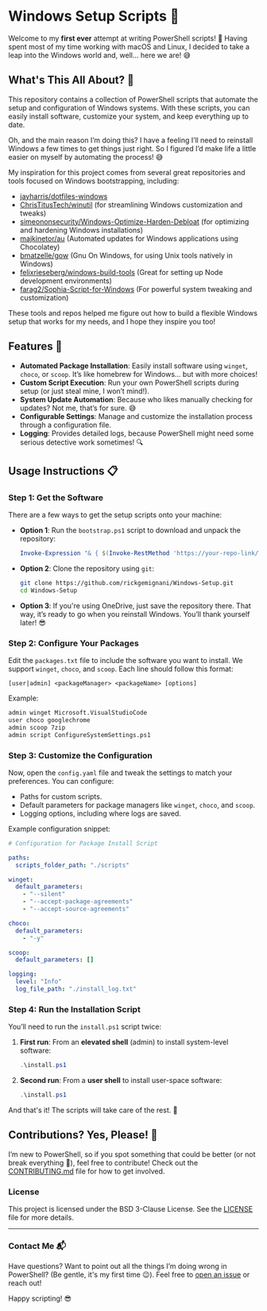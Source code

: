 # Windows Setup Scripts 🚀

Welcome to my **first ever** attempt at writing PowerShell scripts! 🎉 Having spent most of my time working with macOS and Linux, I decided to take a leap into the Windows world and, well... here we are! 😅

## What's This All About? 🤔

This repository contains a collection of PowerShell scripts that automate the setup and configuration of Windows systems. With these scripts, you can easily install software, customize your system, and keep everything up to date.

Oh, and the main reason I’m doing this? I have a feeling I’ll need to reinstall Windows a few times to get things just right. So I figured I’d make life a little easier on myself by automating the process! 😅

My inspiration for this project comes from several great repositories and tools focused on Windows bootstrapping, including:

- [jayharris/dotfiles-windows](https://github.com/jayharris/dotfiles-windows)
- [ChrisTitusTech/winutil](https://github.com/ChrisTitusTech/winutil) (for streamlining Windows customization and tweaks)
- [simeononsecurity/Windows-Optimize-Harden-Debloat](https://github.com/simeononsecurity/Windows-Optimize-Harden-Debloat) (for optimizing and hardening Windows installations)
- [majkinetor/au](https://github.com/majkinetor/au) (Automated updates for Windows applications using Chocolatey)
- [bmatzelle/gow](https://github.com/bmatzelle/gow) (Gnu On Windows, for using Unix tools natively in Windows)
- [felixrieseberg/windows-build-tools](https://github.com/felixrieseberg/windows-build-tools) (Great for setting up Node development environments)
- [farag2/Sophia-Script-for-Windows](https://github.com/farag2/Sophia-Script-for-Windows) (For powerful system tweaking and customization)

These tools and repos helped me figure out how to build a flexible Windows setup that works for my needs, and I hope they inspire you too!

## Features 🎯

- **Automated Package Installation**: Easily install software using `winget`, `choco`, or `scoop`. It’s like homebrew for Windows... but with more choices!
- **Custom Script Execution**: Run your own PowerShell scripts during setup (or just steal mine, I won’t mind!).
- **System Update Automation**: Because who likes manually checking for updates? Not me, that’s for sure. 😅
- **Configurable Settings**: Manage and customize the installation process through a configuration file.
- **Logging**: Provides detailed logs, because PowerShell might need some serious detective work sometimes! 🔍

## Usage Instructions 📋

### Step 1: Get the Software

There are a few ways to get the setup scripts onto your machine:

- **Option 1**: Run the `bootstrap.ps1` script to download and unpack the repository:
  ```powershell
  Invoke-Expression "& { $(Invoke-RestMethod 'https://your-repo-link/Windows-Setup/bootstrap.ps1') }"
  ```
- **Option 2**: Clone the repository using `git`:
  ```bash
  git clone https://github.com/rickgemignani/Windows-Setup.git
  cd Windows-Setup
  ```
- **Option 3**: If you're using OneDrive, just save the repository there. That way, it’s ready to go when you reinstall Windows. You’ll thank yourself later! 😎

### Step 2: Configure Your Packages

Edit the `packages.txt` file to include the software you want to install. We support `winget`, `choco`, and `scoop`. Each line should follow this format:
```
[user|admin] <packageManager> <packageName> [options]
```

Example:
```txt
admin winget Microsoft.VisualStudioCode
user choco googlechrome
admin scoop 7zip
admin script ConfigureSystemSettings.ps1
```

### Step 3: Customize the Configuration

Now, open the `config.yaml` file and tweak the settings to match your preferences. You can configure:

- Paths for custom scripts.
- Default parameters for package managers like `winget`, `choco`, and `scoop`.
- Logging options, including where logs are saved.

Example configuration snippet:
```yaml
# Configuration for Package Install Script

paths:
  scripts_folder_path: "./scripts"

winget:
  default_parameters:
    - "--silent"
    - "--accept-package-agreements"
    - "--accept-source-agreements"

choco:
  default_parameters:
    - "-y"

scoop:
  default_parameters: []

logging:
  level: "Info"
  log_file_path: "./install_log.txt"
```

### Step 4: Run the Installation Script

You’ll need to run the `install.ps1` script twice:

1. **First run**: From an **elevated shell** (admin) to install system-level software:
   ```powershell
   .\install.ps1
   ```

2. **Second run**: From a **user shell** to install user-space software:
   ```powershell
   .\install.ps1
   ```

And that's it! The scripts will take care of the rest. 🎉

## Contributions? Yes, Please! 🙌

I’m new to PowerShell, so if you spot something that could be better (or not break everything 🫣), feel free to contribute! Check out the [CONTRIBUTING.md](CONTRIBUTING.md) file for how to get involved.

### License

This project is licensed under the BSD 3-Clause License. See the [LICENSE](LICENSE) file for more details.

---

### Contact Me 📬

Have questions? Want to point out all the things I’m doing wrong in PowerShell? (Be gentle, it's my first time 😉). Feel free to [open an issue](https://github.com/rickgemignani/Windows-Setup/issues) or reach out!

Happy scripting! 😎
